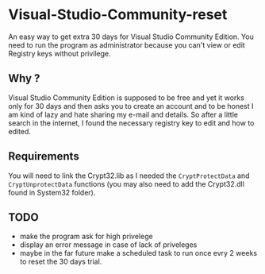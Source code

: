 # Visual-Studio-Community-reset
An easy way to get extra 30 days for Visual Studio Community Edition.
You need to run the program as administrator because you can't view or edit Registry keys without privilege.
## Why ?
Visual Studio Community Edition is supposed to be free and yet it works only for 30 days and then asks you to create an account and to be honest I am kind of lazy and hate sharing my e-mail and details. 
So after a little search in the internet, I found the necessary registry key to edit and how to edited.
## Requirements
You will need to link the Crypt32.lib as I needed the `CryptProtectData` and `CryptUnprotectData` functions (you may also need to add the Crypt32.dll found in System32 folder).

## TODO
* make the program ask for high privelege
* display an error message in case of lack of priveleges
* maybe in the far future make a scheduled task to run once evry 2 weeks to reset the 30 days trial.
